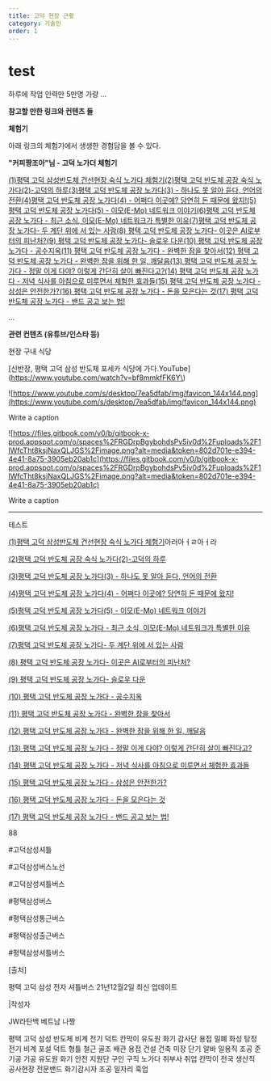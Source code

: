 ```yaml
---
title: 고덕 현장 근황
category: 기술인
order: 1
---
```


# test

하루에 작업 인력만 5만명 가량 ...

**참고할 만한 링크와 컨텐츠 들**

**체험기**

아래 링크의 체험기에서 생생한 경험담을 볼 수 있다.

**"커피짱조아"님 - 고덕 노가더 체험기** 

[(1)평택 고덕 삼성반도체 건선현장 숙식 노가다 체험기](https://www.clien.net/service/board/use/17784024)[(2)평택 고덕 반도체 공장 숙식 노가다(2)-고덕의 하루](https://www.clien.net/service/board/use/17816539)[(3)평택 고덕 반도체 공장 노가다(3) - 하나도 못 알아 듣다, 언어의 전환](https://www.clien.net/service/board/use/17824903)[(4)평택 고덕 반도체 공장 노가다(4) - 어쩌다 이곳에? 당연히 돈 때문에 왔지!](https://www.clien.net/service/board/use/17838875)[(5)평택 고덕 반도체 공장 노가다(5) - 이모(E-Mo) 네트워크 이야기](https://www.clien.net/service/board/use/17849953)[(6)평택 고덕 반도체 공장 노가다 - 최근 소식, 이모(E-Mo) 네트워크가 특별한 이유](https://www.clien.net/service/board/use/17863337)[(7)평택 고덕 반도체 공장 노가다- 두 계단 위에 서 있는 사람](https://www.clien.net/service/board/use/17878405)[(8) 평택 고덕 반도체 공장 노가다- 이곳은 AI로부터의 피난처?](https://www.clien.net/service/board/use/17932355)[(9) 평택 고덕 반도체 공장 노가다- 슬로우 다운](https://www.clien.net/service/board/use/18064741)[(10) 평택 고덕 반도체 공장 노가다 - 공수지옥](https://www.clien.net/service/board/use/18071733)[(11) 평택 고덕 반도체 공장 노가다 - 완벽한 잠을 찾아서](https://www.clien.net/service/board/use/18086088)[(12) 평택 고덕 반도체 공장 노가다 - 완벽한 잠을 위해 한 일, 깨달음](https://www.clien.net/service/board/use/18110282)[(13) 평택 고덕 반도체 공장 노가다 - 정말 이게 다야? 이렇게 간단히 살이 빠진다고?](https://www.clien.net/service/board/use/18199842)[(14) 평택 고덕 반도체 공장 노가다 - 저녁 식사를 아침으로 미루면서 체험한 효과들](https://www.clien.net/service/board/use/18253832)[(15) 평택 고덕 반도체 공장 노가다 - 삼성은 안전한가?](https://www.clien.net/service/board/use/18264633)[(16) 평택 고덕 반도체 공장 노가다 - 돈을 모은다는 것](https://www.clien.net/service/board/use/18277955)[(17) 평택 고덕 반도체 공장 노가다 - 밴드 공고 보는 법!](https://www.clien.net/service/board/use/18316321)

...

**관련  컨텐츠  (유튜브/인스타 등)**

현장 구내 식당

[신반장, 평택 고덕 삼성 반도체 포세카 식당에 가다.YouTube](https://www.youtube.com/watch?v=bf8mmkfFK6Y\)

![https://www.youtube.com/s/desktop/7ea5dfab/img/favicon_144x144.png](https://www.youtube.com/s/desktop/7ea5dfab/img/favicon_144x144.png)

Write a caption

![https://files.gitbook.com/v0/b/gitbook-x-prod.appspot.com/o/spaces%2FRGDrpBgybohdsPv5iv0d%2Fuploads%2F1lWfcTht8ksjNaxQLJGS%2Fimage.png?alt=media&token=802d701e-e394-4e41-8a75-3905eb20ab1c](https://files.gitbook.com/v0/b/gitbook-x-prod.appspot.com/o/spaces%2FRGDrpBgybohdsPv5iv0d%2Fuploads%2F1lWfcTht8ksjNaxQLJGS%2Fimage.png?alt=media&token=802d701e-e394-4e41-8a75-3905eb20ab1c)

Write a caption

---

테스트

[(1)평택 고덕 삼성반도체 건선현장 숙식 노가다 체험기](https://www.clien.net/service/board/use/17784024)아러아ㅓㄹ아ㅓ라

[(2)평택 고덕 반도체 공장 숙식 노가다(2)-고덕의 하루](https://www.clien.net/service/board/use/17816539)

[(3)평택 고덕 반도체 공장 노가다(3) - 하나도 못 알아 듣다, 언어의 전환](https://www.clien.net/service/board/use/17824903)

[(4)평택 고덕 반도체 공장 노가다(4) - 어쩌다 이곳에? 당연히 돈 때문에 왔지!](https://www.clien.net/service/board/use/17838875)

[(5)평택 고덕 반도체 공장 노가다(5) - 이모(E-Mo) 네트워크 이야기](https://www.clien.net/service/board/use/17849953)

[(6)평택 고덕 반도체 공장 노가다 - 최근 소식, 이모(E-Mo) 네트워크가 특별한 이유](https://www.clien.net/service/board/use/17863337)

[(7)평택 고덕 반도체 공장 노가다- 두 계단 위에 서 있는 사람](https://www.clien.net/service/board/use/17878405)

[(8) 평택 고덕 반도체 공장 노가다- 이곳은 AI로부터의 피난처?](https://www.clien.net/service/board/use/17932355)

[(9) 평택 고덕 반도체 공장 노가다- 슬로우 다운](https://www.clien.net/service/board/use/18064741)

[(10) 평택 고덕 반도체 공장 노가다 - 공수지옥](https://www.clien.net/service/board/use/18071733)

[(11) 평택 고덕 반도체 공장 노가다 - 완벽한 잠을 찾아서](https://www.clien.net/service/board/use/18086088)

[(12) 평택 고덕 반도체 공장 노가다 - 완벽한 잠을 위해 한 일, 깨달음](https://www.clien.net/service/board/use/18110282)

[(13) 평택 고덕 반도체 공장 노가다 - 정말 이게 다야? 이렇게 간단히 살이 빠진다고?](https://www.clien.net/service/board/use/18199842)

[(14) 평택 고덕 반도체 공장 노가다 - 저녁 식사를 아침으로 미루면서 체험한 효과들](https://www.clien.net/service/board/use/18253832)

[(15) 평택 고덕 반도체 공장 노가다 - 삼성은 안전한가?](https://www.clien.net/service/board/use/18264633)

[(16) 평택 고덕 반도체 공장 노가다 - 돈을 모은다는 것](https://www.clien.net/service/board/use/18277955)

[(17) 평택 고덕 반도체 공장 노가다 - 밴드 공고 보는 법!](https://www.clien.net/service/board/use/18316321)

88

#고덕삼성셔틀

#고덕삼성버스노선

#고덕삼성셔틀버스

#평택삼성버스

#평택삼성통근버스

#평택삼성출근버스

#평택삼성셔틀버스

[출처]

평택 고덕 삼성 전자 셔틀버스 21년12월2일 최신 업데이트

|작성자

JW라탄백 베트남 나짱

평택 고덕 삼성 반도체 비계 전기 덕트 칸막이 유도원 화기 감사단 용접 밀폐 화성 탕정 전기 비계 포설 덕트 형틀 철근 골조 배관 용접 건설 건축 미장 단기 알바 일용직 조공 준기공 기공 유도원 화기 안전 지원단 구인 구직 노가다 취부사 취업 칸막이 전국 생산직 공사현장 전문밴드 화기감시자 조공 일자리 훅업
